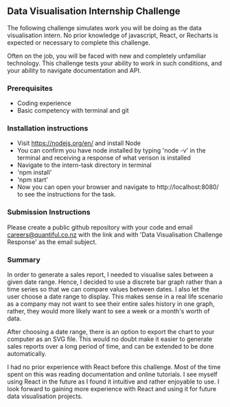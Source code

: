 ## Data Visualisation Internship Challenge
The following challenge simulates work you will be doing as the data visualisation intern. No prior knowledge of javascript, React, or Recharts is expected or necessary to complete this challenge.

Often on the job, you will be faced with new and completely unfamiliar technology. This challenge tests your ability to work in such conditions, and your ability to navigate documentation and API.

### Prerequisites
- Coding experience
- Basic competency with terminal and git


### Installation instructions
- Visit https://nodejs.org/en/ and install Node 
- You can confirm you have node installed by typing 'node -v' in the terminal and receiving a response of what verison is installed
- Navigate to the intern-task directory in terminal 
- 'npm install'
- 'npm start'
- Now you can open your browser and navigate to http://localhost:8080/ to see the instructions for the task.

### Submission Instructions

Please create a public github repository with your code and email careers@quantiful.co.nz with the link and with 'Data Visualisation Challenge Response' as the email subject.

### Summary

In order to generate a sales report, I needed to visualise sales between a given date range. Hence, I decided to use a discrete bar graph rather than a time series so that we can compare values between dates. I also let the user choose a date range to display. This makes sense in a real life scenario as a company may not want to see their entire sales history in one graph, rather, they would more likely want to see a week or a month's worth of data.

After choosing a date range, there is an option to export the chart to your computer as an SVG file. This would no doubt make it easier to generate sales reports over a long period of time, and can be extended to be done automatically.

I had no prior experience with React before this challenge. Most of the time spent on this was reading documentation and online tutorials. I see myself using React in the future as I found it intuitive and rather enjoyable to use. I look forward to gaining more experience with React and using it for future data visualisation projects.
